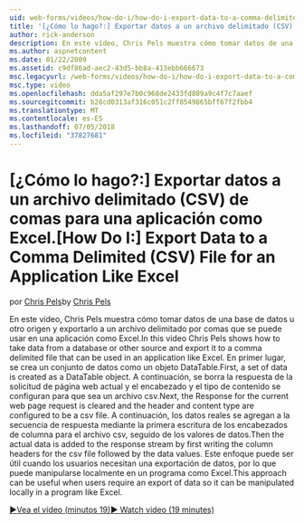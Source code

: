 ```yaml
---
uid: web-forms/videos/how-do-i/how-do-i-export-data-to-a-comma-delimited-csv-file-for-an-application-like-excel
title: '[¿Cómo lo hago?:] Exportar datos a un archivo delimitado (CSV) de comas para una aplicación como Excel | Microsoft Docs'
author: rick-anderson
description: En este vídeo, Chris Pels muestra cómo tomar datos de una base de datos u otro origen y exportarlo a un archivo delimitado por comas que se puede usar en una aplicación li...
ms.author: aspnetcontent
ms.date: 01/22/2009
ms.assetid: c9df86ad-aec2-43d5-bb8a-413ebb666673
msc.legacyurl: /web-forms/videos/how-do-i/how-do-i-export-data-to-a-comma-delimited-csv-file-for-an-application-like-excel
msc.type: video
ms.openlocfilehash: dda5af297e7b0c968de2433fd809a9c4f7c7aaef
ms.sourcegitcommit: b28cd0313af316c051c2ff8549865bff67f2fbb4
ms.translationtype: MT
ms.contentlocale: es-ES
ms.lasthandoff: 07/05/2018
ms.locfileid: "37827681"
---
```

<a name="how-do-i-export-data-to-a-comma-delimited-csv-file-for-an-application-like-excel"></a><span data-ttu-id="501eb-103">[¿Cómo lo hago?:] Exportar datos a un archivo delimitado (CSV) de comas para una aplicación como Excel.</span><span class="sxs-lookup"><span data-stu-id="501eb-103">[How Do I:] Export Data to a Comma Delimited (CSV) File for an Application Like Excel</span></span>
====================
<span data-ttu-id="501eb-104">por [Chris Pels](https://twitter.com/chrispels)</span><span class="sxs-lookup"><span data-stu-id="501eb-104">by [Chris Pels](https://twitter.com/chrispels)</span></span>

<span data-ttu-id="501eb-105">En este vídeo, Chris Pels muestra cómo tomar datos de una base de datos u otro origen y exportarlo a un archivo delimitado por comas que se puede usar en una aplicación como Excel.</span><span class="sxs-lookup"><span data-stu-id="501eb-105">In this video Chris Pels shows how to take data from a database or other source and export it to a comma delimited file that can be used in an application like Excel.</span></span> <span data-ttu-id="501eb-106">En primer lugar, se crea un conjunto de datos como un objeto DataTable.</span><span class="sxs-lookup"><span data-stu-id="501eb-106">First, a set of data is created as a DataTable object.</span></span> <span data-ttu-id="501eb-107">A continuación, se borra la respuesta de la solicitud de página web actual y el encabezado y el tipo de contenido se configuran para que sea un archivo csv.</span><span class="sxs-lookup"><span data-stu-id="501eb-107">Next, the Response for the current web page request is cleared and the header and content type are configured to be a csv file.</span></span> <span data-ttu-id="501eb-108">A continuación, los datos reales se agregan a la secuencia de respuesta mediante la primera escritura de los encabezados de columna para el archivo csv, seguido de los valores de datos.</span><span class="sxs-lookup"><span data-stu-id="501eb-108">Then the actual data is added to the response stream by first writing the column headers for the csv file followed by the data values.</span></span> <span data-ttu-id="501eb-109">Este enfoque puede ser útil cuando los usuarios necesitan una exportación de datos, por lo que puede manipularse localmente en un programa como Excel.</span><span class="sxs-lookup"><span data-stu-id="501eb-109">This approach can be useful when users require an export of data so it can be manipulated locally in a program like Excel.</span></span>

[<span data-ttu-id="501eb-110">&#9654;Vea el vídeo (minutos 19)</span><span class="sxs-lookup"><span data-stu-id="501eb-110">&#9654; Watch video (19 minutes)</span></span>](https://channel9.msdn.com/Blogs/ASP-NET-Site-Videos/how-do-i-export-data-to-a-comma-delimited-csv-file-for-an-application-like-excel)
